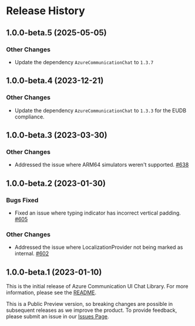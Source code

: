 # Release History

## 1.0.0-beta.5 (2025-05-05)

### Other Changes
- Update the dependency `AzureCommunicationChat` to `1.3.7`

## 1.0.0-beta.4 (2023-12-21)

### Other Changes
- Update the dependency `AzureCommunicationChat` to `1.3.3` for the EUDB compliance.

## 1.0.0-beta.3 (2023-03-30)

### Other Changes
- Addressed the issue where ARM64 simulators weren't supported. [#638](https://github.com/Azure/communication-ui-library-ios/pull/638)

## 1.0.0-beta.2 (2023-01-30)

### Bugs Fixed
- Fixed an issue where typing indicator has incorrect vertical padding. [#605](https://github.com/Azure/communication-ui-library-ios/pull/605)
### Other Changes
- Addressed the issue where LocalizationProvider not being marked as internal. [#602](https://github.com/Azure/communication-ui-library-ios/pull/602)

## 1.0.0-beta.1 (2023-01-10)
This is the initial release of Azure Communication UI Chat Library. For more information, please see the [README](./README.md).

This is a Public Preview version, so breaking changes are possible in subsequent releases as we improve the product. To provide feedback, please submit an issue in our [Issues Page](https://github.com/Azure/communication-ui-library-ios/issues).
